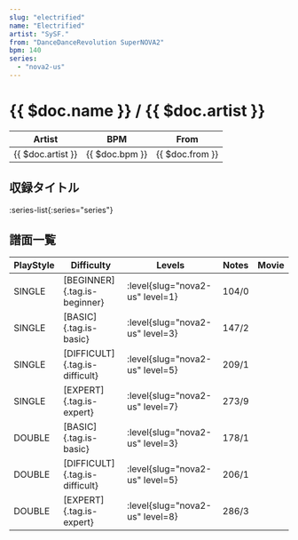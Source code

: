 ```yaml
---
slug: "electrified"
name: "Electrified"
artist: "SySF."
from: "DanceDanceRevolution SuperNOVA2"
bpm: 140
series:
  - "nova2-us"
---
```


# {{ $doc.name }} / {{ $doc.artist }}

|Artist|BPM|From|
|------|---|----|
|{{ $doc.artist }}|{{ $doc.bpm }}|{{ $doc.from }}|

## 収録タイトル

:series-list{:series="series"}

## 譜面一覧

|PlayStyle|Difficulty|Levels|Notes|Movie|
|---------|----------|------|-----|-----|
|SINGLE|[BEGINNER]{.tag.is-beginner}|<div class="field is-grouped is-grouped-multiline">:level{slug="nova2-us" level=1}</div>|104/0||
|SINGLE|[BASIC]{.tag.is-basic}|<div class="field is-grouped is-grouped-multiline">:level{slug="nova2-us" level=3}</div>|147/2||
|SINGLE|[DIFFICULT]{.tag.is-difficult}|<div class="field is-grouped is-grouped-multiline">:level{slug="nova2-us" level=5}</div>|209/1||
|SINGLE|[EXPERT]{.tag.is-expert}|<div class="field is-grouped is-grouped-multiline">:level{slug="nova2-us" level=7}</div>|273/9||
|DOUBLE|[BASIC]{.tag.is-basic}|<div class="field is-grouped is-grouped-multiline">:level{slug="nova2-us" level=3}</div>|178/1||
|DOUBLE|[DIFFICULT]{.tag.is-difficult}|<div class="field is-grouped is-grouped-multiline">:level{slug="nova2-us" level=5}</div>|206/1||
|DOUBLE|[EXPERT]{.tag.is-expert}|<div class="field is-grouped is-grouped-multiline">:level{slug="nova2-us" level=8}</div>|286/3||
